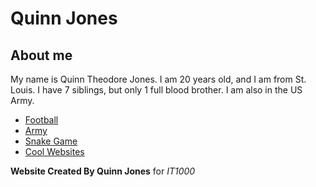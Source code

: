 # Quinn Jones

## About me
My name is Quinn Theodore Jones. I am 20 years old, and I am from St. Louis. I have 7 siblings, but only 1 full blood brother. I am also in the US Army.  

- [Football](/QuinnJonesMarkDown/football.md)
- [Army](/QuinnJonesMarkDown/army.md)
- [Snake Game](/QuinnJonesMarkDown/snake.md)
- [Cool Websites](/QuinnJonesMarkDown/websites.md)

**Website Created By Quinn Jones** for *IT1000*
